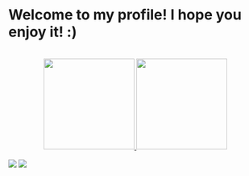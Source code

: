 # Welcome to my profile! I hope you enjoy it! :)

<br>

<div align="center">
  <a href="https://github.com/PedroPizzi">
  <img height="180em" src="https://github-readme-stats.vercel.app/api?username=PedroPizzi&show_icons=true&theme=dracula&include_all_commits=true&count_private=true"/>
  <img height="180em" src="https://github-readme-stats.vercel.app/api/top-langs/?username=PedroPizzi&layout=compact&langs_count=7&theme=dracula"/>
</div>
  
<br>
  
<div> 
  <a href="https://www.instagram.com/pedropizzi/" target="_blank"><img src="https://img.shields.io/badge/-Instagram-%23E4405F?style=for-the-badge&logo=instagram&logoColor=white" target="_blank"></a>
  <a href="https://www.linkedin.com/in/pedrocarneiropizzi/" target="_blank"><img src="https://img.shields.io/badge/-LinkedIn-%230077B5?style=for-the-badge&logo=linkedin&logoColor=white" target="_blank"></a> 
</div>

